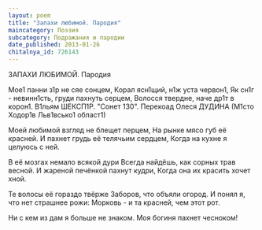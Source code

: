```yaml
---
layout: poem
title: "Запахи любимой. Пародия"
maincategory: Поэзия
subcategory: Подражания и пародии
date_published: 2013-01-26
chitalnya_id: 726143
---
```




ЗАПАХИ ЛЮБИМОЙ. Пародия

Мое1 панни з1р не сяе сонцем,
Корал ясн1щий, н1ж уста червон1,
Як сн1г - невинн1сть, груди пахнуть серцем,
Волосся твердне, наче др1т в корон1.
В1льям ШЕКСП1Р.
"Сонет 130".
Перекоад Олеся ДУДИНА
(М1сто Ходор1в Льв1всько1 област1)

Моей любимой взгляд не блещет перцем,
На рынке мясо губ её красней.
И пахнет грудь её телячьим сердцем,
Когда на кухне я целуюсь с ней.

В её мозгах немало всякой дури
Всегда найдёшь, как сорных трав весной.
И жареной печёнкой пахнут кудри,
Когда она их красить хочет хной.

Те волосы её гораздо твёрже
Заборов, что объяли огород.
И понял я, что нет страшнее рожи:
Морковь - и та красней, чем этот рот.

Ни с кем из дам я больше не знаком.
Моя богиня пахнет чесноком!






